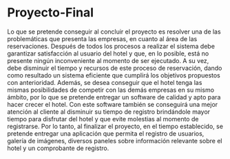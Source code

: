 # Proyecto-Final
Lo que se pretende conseguir al concluir el proyecto es resolver una de las problemáticas que presenta las
empresas, en cuanto al área de las reservaciones. Después de todos los procesos a realizar el sistema debe
garantizar satisfacción al usuario del hotel y que, en lo posible, está no presente ningún inconveniente al
momento de ser ejecutado. A su vez, debe disminuir el tiempo y recursos de este proceso de reservación,
dando como resultado un sistema eficiente que cumplirá los objetivos propuestos con anterioridad.
Además, se desea conseguir que el hotel tenga las mismas posibilidades de competir con las demás
empresas en su mismo ámbito, por lo que se pretende entregar un software de calidad y apto para hacer
crecer el hotel. Con este software también se conseguirá una mejor atención al cliente al disminuir su
tiempo de registro brindándole mayor tiempo para disfrutar del hotel y que evite molestias al momento de
registrarse. Por lo tanto, al finalizar el proyecto, en el tiempo establecido, se pretende entregar una
aplicación que permita el registro de usuarios, galería de imágenes, diversos paneles sobre información
relevante sobre el hotel y un comprobante de registro.
